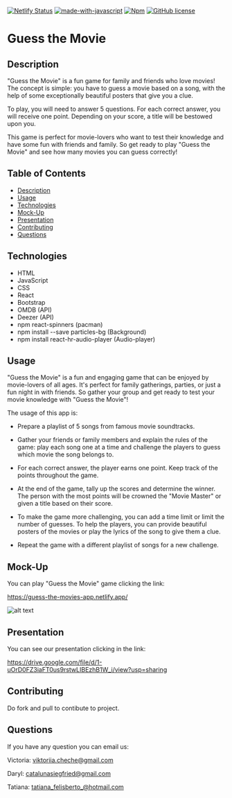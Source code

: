 [![Netlify Status](https://api.netlify.com/api/v1/badges/873e97f5-7b19-41fa-be22-44d4e295f116/deploy-status)](https://app.netlify.com/sites/guess-the-movies-app/deploys)
[![made-with-javascript](https://img.shields.io/badge/Made%20with-JavaScript-1f425f.svg)](https://www.javascript.com)
[![Npm](https://badgen.net/badge/icon/npm?icon=npm&label)](https://https://npmjs.com/)
[![GitHub license](https://img.shields.io/github/license/Naereen/StrapDown.js.svg)](https://github.com/Naereen/StrapDown.js/blob/master/LICENSE)

# Guess the Movie

## Description

"Guess the Movie" is a fun game for family and friends who love movies! The concept is simple: you have to guess a movie based on a song, with the help of some exceptionally beautiful posters that give you a clue.

To play, you will need to answer 5 questions. For each correct answer, you will receive one point. Depending on your score, a title will be bestowed upon you.

This game is perfect for movie-lovers who want to test their knowledge and have some fun with friends and family. So get ready to play "Guess the Movie" and see how many movies you can guess correctly!

## Table of Contents

- [Description](#description)
- [Usage](#usage)
- [Technologies](#technologies)
- [Mock-Up](#mock-up)
- [Presentation](#presentation)
- [Contributing](#contributing)
- [Questions](#questions)

## Technologies

- HTML
- JavaScript
- CSS
- React
- Bootstrap
- OMDB (API) 
- Deezer (API) 
- npm react-spinners (pacman)
- npm install --save particles-bg (Background)
- npm install react-hr-audio-player (Audio-player)


## Usage 

"Guess the Movie" is a fun and engaging game that can be enjoyed by movie-lovers of all ages. It's perfect for family gatherings, parties, or just a fun night in with friends. So gather your group and get ready to test your movie knowledge with "Guess the Movie"!

The usage of this app is:

  - Prepare a playlist of 5 songs from famous movie soundtracks.

  - Gather your friends or family members and explain the rules of the game: play each song one at a time and challenge the players to guess which movie the song belongs to.

  - For each correct answer, the player earns one point. Keep track of the points throughout the game.

  - At the end of the game, tally up the scores and determine the winner. The person with the most points will be crowned the "Movie Master" or given a title based on their score.

  - To make the game more challenging, you can add a time limit or limit the number of guesses. To help the players, you can provide beautiful posters of the movies or play the lyrics of the song to give them a clue.

  - Repeat the game with a different playlist of songs for a new challenge.

## Mock-Up

You can play "Guess the Movie" game clicking the link:

https://guess-the-movies-app.netlify.app/

![alt text](https://github.com/MarilynWho/guess-the-movie-app/blob/main/src/images/React%20App.gif?raw=true)

## Presentation

You can see our presentation clicking in the link:

https://drive.google.com/file/d/1-uOrD0FZ3iaFT0us9rstwLIBEzhB1W_i/view?usp=sharing
 

## Contributing

Do fork and pull to contibute to project.


## Questions

If you have any question you can email us:

Victoria: viktoriia.cheche@gmail.com
 
Daryl: catalunasiegfried@gmail.com

Tatiana: tatiana_felisberto_@hotmail.com



